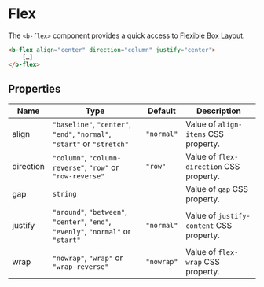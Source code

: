# Flex

The `<b-flex>` component provides a quick access to [Flexible Box Layout][0].

```html
<b-flex align="center" direction="column" justify="center">
    […]
</b-flex>
```

## Properties

| Name      | Type                                                                              | Default    | Description                              |
|-----------|-----------------------------------------------------------------------------------|------------|------------------------------------------|
| align     | `"baseline"`, `"center"`, `"end"`, `"normal"`, `"start"` or `"stretch"`           | `"normal"` | Value of `align-items` CSS property.     |
| direction | `"column"`, `"column-reverse"`, `"row"` or `"row-reverse"`                        | `"row"`    | Value of `flex-direction` CSS property.  |
| gap       | `string`                                                                          |            | Value of `gap` CSS property.             |
| justify   | `"around"`, `"between"`, `"center"`, `"end"`, `"evenly"`, `"normal"` or `"start"` | `"normal"` | Value of `justify-content` CSS property. |
| wrap      | `"nowrap"`, `"wrap"` or `"wrap-reverse"`                                          | `"nowrap"` | Value of `flex-wrap` CSS property.       |

[0]: https://developer.mozilla.org/en-US/docs/Web/CSS/CSS_Flexible_Box_Layout
